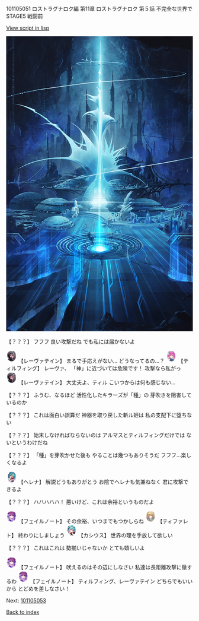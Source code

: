 101105051 ロストラグナロク編 第11章 ロストラグナロク 第５話 不完全な世界で STAGE5 戦闘前

[View script in lisp](../scripts/101105051.txt)

![profound.png](../images/backgrounds/profound.png)

【？？？】
フフフ
良い攻撃だね
でも私には届かないよ

<img src="../images/units/3100211.png" alt="3100211.png" height="34"/>
【レーヴァテイン】
まるで手応えがない…
どうなってるの…？

<img src="../images/units/3101411.png" alt="3101411.png" height="34"/>
【ティルフィング】
レーヴァ、
「神」に近づいては危険です！
攻撃なら私がっ

<img src="../images/units/3100211.png" alt="3100211.png" height="34"/>
【レーヴァテイン】
大丈夫よ、ティル
こいつからは何も感じない…

【？？？】
ふうむ、なるほど
活性化したキラーズが「種」の
芽吹きを阻害しているのか

【？？？】
これは面白い誤算だ
神器を取り戻した斬ル姫は
私の支配下に堕ちない

【？？？】
始末しなければならないのは
アルマスとティルフィングだけでは
ないというわけだね

【？？？】
「種」を芽吹かせた後も
やることは幾つもありそうだ
フフフ…楽しくなるよ

<img src="../images/units/3302811.png" alt="3302811.png" height="34"/>
【ヘレナ】
解説どうもありがとう
お陰でヘレナも気兼ねなく
君に攻撃できるよ

【？？？】
ハハハハハ！
悪いけど、これは余裕というものだよ

<img src="../images/units/3401911.png" alt="3401911.png" height="34"/>
【フェイルノート】
その余裕、いつまでもつかしらね

<img src="../images/units/3503211.png" alt="3503211.png" height="34"/>
【ティファレト】
終わりにしましょう

<img src="../images/units/3303111.png" alt="3303111.png" height="34"/>
【カシウス】
世界の理を手放して欲しい

【？？？】
これはこれは
勢揃いじゃないか
とても嬉しいよ

<img src="../images/units/3401911.png" alt="3401911.png" height="34"/>
【フェイルノート】
吠えるのはその辺にしなさい
私達は長距離攻撃に徹するわ

<img src="../images/units/3401911.png" alt="3401911.png" height="34"/>
【フェイルノート】
ティルフィング、レーヴァテイン
どちらでもいいから
とどめを差しなさい！

Next: [101105053](101105053.md)

[Back to index](index.md)
